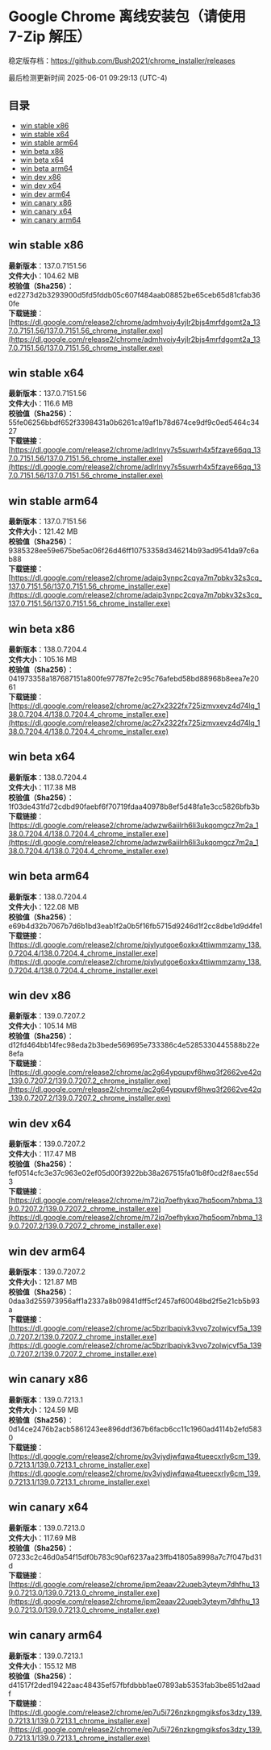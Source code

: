 # Google Chrome 离线安装包（请使用 7-Zip 解压）
稳定版存档：<https://github.com/Bush2021/chrome_installer/releases>

最后检测更新时间
2025-06-01 09:29:13 (UTC-4)

## 目录
* [win stable x86](https://github.com/Bush2021/chrome_installer?tab=readme-ov-file#win-stable-x86)
* [win stable x64](https://github.com/Bush2021/chrome_installer?tab=readme-ov-file#win-stable-x64)
* [win stable arm64](https://github.com/Bush2021/chrome_installer?tab=readme-ov-file#win-stable-arm64)
* [win beta x86](https://github.com/Bush2021/chrome_installer?tab=readme-ov-file#win-beta-x86)
* [win beta x64](https://github.com/Bush2021/chrome_installer?tab=readme-ov-file#win-beta-x64)
* [win beta arm64](https://github.com/Bush2021/chrome_installer?tab=readme-ov-file#win-beta-arm64)
* [win dev x86](https://github.com/Bush2021/chrome_installer?tab=readme-ov-file#win-dev-x86)
* [win dev x64](https://github.com/Bush2021/chrome_installer?tab=readme-ov-file#win-dev-x64)
* [win dev arm64](https://github.com/Bush2021/chrome_installer?tab=readme-ov-file#win-dev-arm64)
* [win canary x86](https://github.com/Bush2021/chrome_installer?tab=readme-ov-file#win-canary-x86)
* [win canary x64](https://github.com/Bush2021/chrome_installer?tab=readme-ov-file#win-canary-x64)
* [win canary arm64](https://github.com/Bush2021/chrome_installer?tab=readme-ov-file#win-canary-arm64)

## win stable x86
**最新版本**：137.0.7151.56  
**文件大小**：104.62 MB  
**校验值（Sha256）**：ed2273d2b3293900d5fd5fddb05c607f484aab08852be65ceb65d81cfab360fe  
**下载链接**：[https://dl.google.com/release2/chrome/admhvoiy4yjlr2bjs4mrfdgomt2a_137.0.7151.56/137.0.7151.56_chrome_installer.exe](https://dl.google.com/release2/chrome/admhvoiy4yjlr2bjs4mrfdgomt2a_137.0.7151.56/137.0.7151.56_chrome_installer.exe)  

## win stable x64
**最新版本**：137.0.7151.56  
**文件大小**：116.6 MB  
**校验值（Sha256）**：55fe06256bbdf652f3398431a0b6261ca19af1b78d674ce9df9c0ed5464c3427  
**下载链接**：[https://dl.google.com/release2/chrome/adlrlnvy7s5suwrh4x5fzaye66qq_137.0.7151.56/137.0.7151.56_chrome_installer.exe](https://dl.google.com/release2/chrome/adlrlnvy7s5suwrh4x5fzaye66qq_137.0.7151.56/137.0.7151.56_chrome_installer.exe)  

## win stable arm64
**最新版本**：137.0.7151.56  
**文件大小**：121.42 MB  
**校验值（Sha256）**：9385328ee59e675be5ac06f26d46ff10753358d346214b93ad9541da97c6ab88  
**下载链接**：[https://dl.google.com/release2/chrome/adajp3ynpc2cqya7m7pbkv32s3cq_137.0.7151.56/137.0.7151.56_chrome_installer.exe](https://dl.google.com/release2/chrome/adajp3ynpc2cqya7m7pbkv32s3cq_137.0.7151.56/137.0.7151.56_chrome_installer.exe)  

## win beta x86
**最新版本**：138.0.7204.4  
**文件大小**：105.16 MB  
**校验值（Sha256）**：041973358a187687151a800fe97787fe2c95c76afebd58bd88968b8eea7e2061  
**下载链接**：[https://dl.google.com/release2/chrome/ac27x2322fx725izmvxevz4d74lq_138.0.7204.4/138.0.7204.4_chrome_installer.exe](https://dl.google.com/release2/chrome/ac27x2322fx725izmvxevz4d74lq_138.0.7204.4/138.0.7204.4_chrome_installer.exe)  

## win beta x64
**最新版本**：138.0.7204.4  
**文件大小**：117.38 MB  
**校验值（Sha256）**：1f03de431fd72cdbd90faebf6f70719fdaa40978b8ef5d48fa1e3cc5826bfb3b  
**下载链接**：[https://dl.google.com/release2/chrome/adwzw6aiilrh6li3ukqomgcz7m2a_138.0.7204.4/138.0.7204.4_chrome_installer.exe](https://dl.google.com/release2/chrome/adwzw6aiilrh6li3ukqomgcz7m2a_138.0.7204.4/138.0.7204.4_chrome_installer.exe)  

## win beta arm64
**最新版本**：138.0.7204.4  
**文件大小**：122.08 MB  
**校验值（Sha256）**：e69b4d32b7067b7d6b1bd3eab1f2a0b5f16fb5715d9246d1f2cc8dbe1d9d4fe1  
**下载链接**：[https://dl.google.com/release2/chrome/pjylyutgoe6oxkx4ttiwmmzamy_138.0.7204.4/138.0.7204.4_chrome_installer.exe](https://dl.google.com/release2/chrome/pjylyutgoe6oxkx4ttiwmmzamy_138.0.7204.4/138.0.7204.4_chrome_installer.exe)  

## win dev x86
**最新版本**：139.0.7207.2  
**文件大小**：105.14 MB  
**校验值（Sha256）**：d12fd464bb14fec98eda2b3bede569695e733386c4e5285330445588b22e8efa  
**下载链接**：[https://dl.google.com/release2/chrome/ac2g64ypqupvf6hwq3f2662ve42q_139.0.7207.2/139.0.7207.2_chrome_installer.exe](https://dl.google.com/release2/chrome/ac2g64ypqupvf6hwq3f2662ve42q_139.0.7207.2/139.0.7207.2_chrome_installer.exe)  

## win dev x64
**最新版本**：139.0.7207.2  
**文件大小**：117.47 MB  
**校验值（Sha256）**：fef0514cfc3e37c963e02ef05d00f3922bb38a267515fa01b8f0cd2f8aec55d3  
**下载链接**：[https://dl.google.com/release2/chrome/m72iq7oefhykxq7hq5oom7nbma_139.0.7207.2/139.0.7207.2_chrome_installer.exe](https://dl.google.com/release2/chrome/m72iq7oefhykxq7hq5oom7nbma_139.0.7207.2/139.0.7207.2_chrome_installer.exe)  

## win dev arm64
**最新版本**：139.0.7207.2  
**文件大小**：121.87 MB  
**校验值（Sha256）**：0daa3d255973956aff1a2337a8b09841dff5cf2457af60048bd2f5e21cb5b93a  
**下载链接**：[https://dl.google.com/release2/chrome/ac5bzrlbapivk3vvo7zolwjcvf5a_139.0.7207.2/139.0.7207.2_chrome_installer.exe](https://dl.google.com/release2/chrome/ac5bzrlbapivk3vvo7zolwjcvf5a_139.0.7207.2/139.0.7207.2_chrome_installer.exe)  

## win canary x86
**最新版本**：139.0.7213.1  
**文件大小**：124.59 MB  
**校验值（Sha256）**：0d14ce2476b2acb5861243ee896ddf367b6facb6cc11c1960ad4114b2efd5830  
**下载链接**：[https://dl.google.com/release2/chrome/pv3vjydjwfqwa4tueecxrly6cm_139.0.7213.1/139.0.7213.1_chrome_installer.exe](https://dl.google.com/release2/chrome/pv3vjydjwfqwa4tueecxrly6cm_139.0.7213.1/139.0.7213.1_chrome_installer.exe)  

## win canary x64
**最新版本**：139.0.7213.0  
**文件大小**：117.69 MB  
**校验值（Sha256）**：07233c2c46d0a54f15df0b783c90af6237aa23ffb41805a8998a7c7f047bd31d  
**下载链接**：[https://dl.google.com/release2/chrome/ipm2eaav22uqeb3yteym7dhfhu_139.0.7213.0/139.0.7213.0_chrome_installer.exe](https://dl.google.com/release2/chrome/ipm2eaav22uqeb3yteym7dhfhu_139.0.7213.0/139.0.7213.0_chrome_installer.exe)  

## win canary arm64
**最新版本**：139.0.7213.1  
**文件大小**：155.12 MB  
**校验值（Sha256）**：d41517f2ded19422aac48435ef57fbfdbbb1ae07893ab5353fab3be851d2aadf  
**下载链接**：[https://dl.google.com/release2/chrome/ep7u5i726nzkngmgiksfos3dzy_139.0.7213.1/139.0.7213.1_chrome_installer.exe](https://dl.google.com/release2/chrome/ep7u5i726nzkngmgiksfos3dzy_139.0.7213.1/139.0.7213.1_chrome_installer.exe)  

